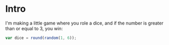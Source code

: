 # Intro
I'm making a little game where you role a dice, and if the number is greater than or equal to 3, you win:
```js
var dice = round(random(1, 6));
```
